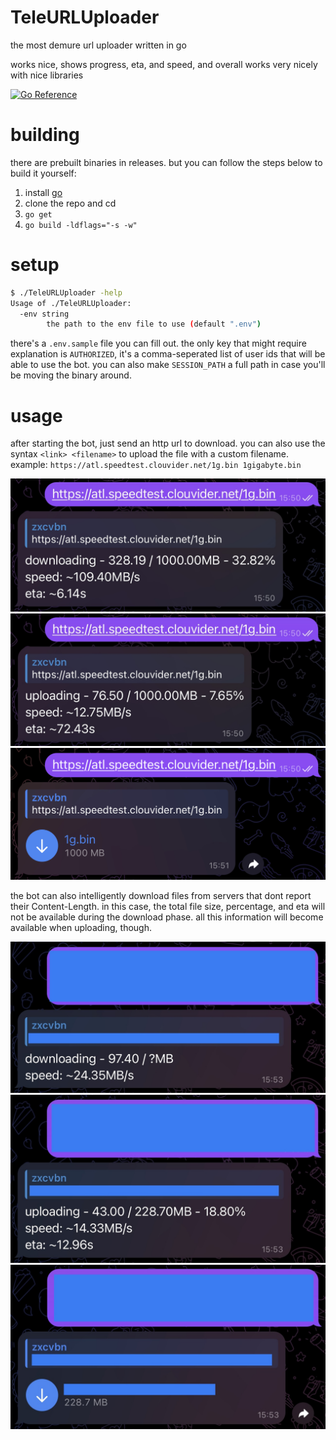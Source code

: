 # TeleURLUploader
the most demure url uploader written in go

works nice, shows progress, eta, and speed, and overall works very nicely with nice libraries

[![Go Reference](https://pkg.go.dev/badge/github.com/asdfzxcvbn/TeleURLUploader.svg)](https://pkg.go.dev/github.com/asdfzxcvbn/TeleURLUploader)

# building
there are prebuilt binaries in releases. but you can follow the steps below to build it yourself:

1. install [go](https://go.dev)
2. clone the repo and cd
3. `go get`
4. `go build -ldflags="-s -w"`

# setup
```bash
$ ./TeleURLUploader -help
Usage of ./TeleURLUploader:
  -env string
    	the path to the env file to use (default ".env")
```

there's a `.env.sample` file you can fill out. the only key that might require explanation is `AUTHORIZED`, it's a comma-seperated list of user ids that will be able to use the bot. you can also make `SESSION_PATH` a full path in case you'll be moving the binary around.

# usage
after starting the bot, just send an http url to download. you can also use the syntax `<link> <filename>` to upload the file with a custom filename. example: `https://atl.speedtest.clouvider.net/1g.bin 1gigabyte.bin`

![normal download](/imgs/normal-download.png)
![normal upload](/imgs/normal-upload.png)
![normal received](/imgs/normal-received.png)

the bot can also intelligently download files from servers that dont report their Content-Length. in this case, the total file size, percentage, and eta will not be available during the download phase. all this information will become available when uploading, though.

![unknown download](/imgs/unknown-download.png)
![unknown upload](/imgs/unknown-upload.png)
![unknown received](/imgs/unknown-received.png)
